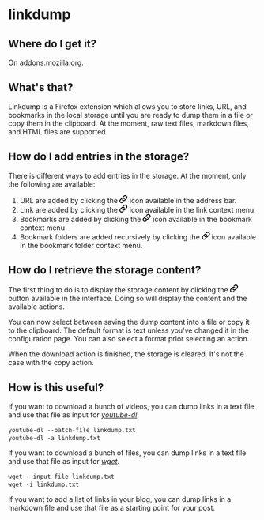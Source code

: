 # linkdump

## Where do I get it?

On [addons.mozilla.org](https://addons.mozilla.org/firefox/addon/linkdump).

## What's that?

Linkdump is a Firefox extension which allows you to store links, URL, and bookmarks
in the local storage until you are ready to dump them in a file or copy them in the
clipboard. At the moment, raw text files, markdown files, and HTML files are supported.

## How do I add entries in the storage?

There is different ways to add entries in the storage. At the moment, only the
following are available:
1. URL are added by clicking the ![Linkdump icon](icons/linkdump-16.png) icon
available in the address bar.
1. Link are added by clicking the ![Linkdump icon](icons/linkdump-16.png) icon
available in the link context menu.
1. Bookmarks are added by clicking the ![Linkdump icon](icons/linkdump-16.png)
icon available in the bookmark context menu
1. Bookmark folders are added recursively by clicking the
![Linkdump icon](icons/linkdump-16.png) icon available in the bookmark folder
context menu.

## How do I retrieve the storage content?

The first thing to do is to display the storage content by clicking the
![Linkdump icon](icons/linkdump-16.png) button available in the interface.
Doing so will display the content and the available actions.

You can now select between saving the dump content into a file or copy it to the
clipboard. The default format is text unless you've changed it in the configuration
page. You can also select a format prior selecting an action.

When the download action is finished, the storage is cleared. It's not the case
with the copy action.

## How is this useful?

If you want to download a bunch of videos, you can dump links in a text file and
use that file as input for *[youtube-dl](https://rg3.github.io/youtube-dl/)*.
```
youtube-dl --batch-file linkdump.txt
youtube-dl -a linkdump.txt
```

If you want to download a bunch of files, you can dump links in a text file and
use that file as input for *[wget](https://www.gnu.org/software/wget/)*.
```
wget --input-file linkdump.txt
wget -i linkdump.txt
```

If you want to add a list of links in your blog, you can dump links in a markdown
file and use that file as a starting point for your post.
